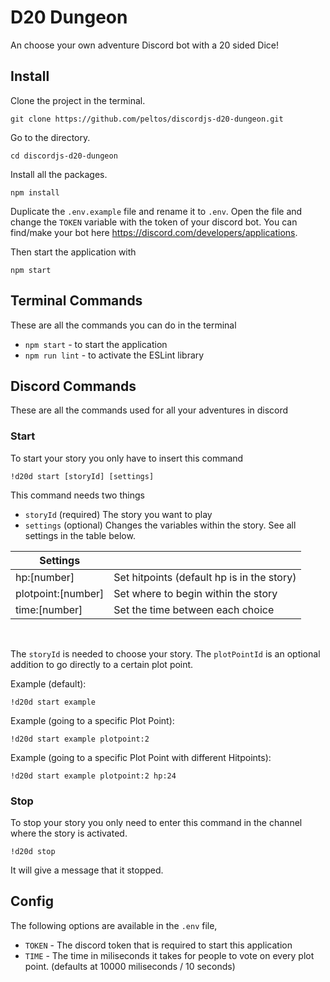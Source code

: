 # D20 Dungeon
An choose your own adventure Discord bot with a 20 sided Dice!

## Install

Clone the project in the terminal.

```
git clone https://github.com/peltos/discordjs-d20-dungeon.git
```

Go to the directory.

```
cd discordjs-d20-dungeon
```

Install all the packages.

```
npm install
```

Duplicate the `.env.example` file and rename it to `.env`. Open the file and change the `TOKEN` variable with the token of your discord bot. You can find/make your bot here https://discord.com/developers/applications.

Then start the application with

```
npm start
```

## Terminal Commands
These are all the commands you can do in the terminal
- `npm start` - to start the application
- `npm run lint` - to activate the ESLint library


## Discord Commands
These are all the commands used for all your adventures in discord

### Start

To start your story you only have to insert this command

```
!d20d start [storyId] [settings]
```
This command needs two things

- `storyId` (required) The story you want to play
- `settings` (optional) Changes the variables within the story. See all settings in the table below.

| Settings | |
|---	|---	|
| hp:[number] | Set hitpoints (default hp is in the story) |
| plotpoint:[number]  | Set where to begin within the story |
| time:[number]       | Set the time between each choice |
<br>

The `storyId` is needed to choose your story. The `plotPointId` is an optional addition to go directly to a certain plot point.

Example (default):  
```
!d20d start example
```

Example (going to a specific Plot Point):  
```
!d20d start example plotpoint:2
```

Example (going to a specific Plot Point with different Hitpoints):  
```
!d20d start example plotpoint:2 hp:24
```

### Stop

To stop your story you only need to enter this command in the channel where the story is activated.

```
!d20d stop
```
It will give a message that it stopped.

## Config

The following options are available in the `.env` file,
- `TOKEN` - The discord token that is required to start this application
- `TIME` - The time in miliseconds it takes for people to vote on every plot point. (defaults at 10000 miliseconds / 10 seconds)